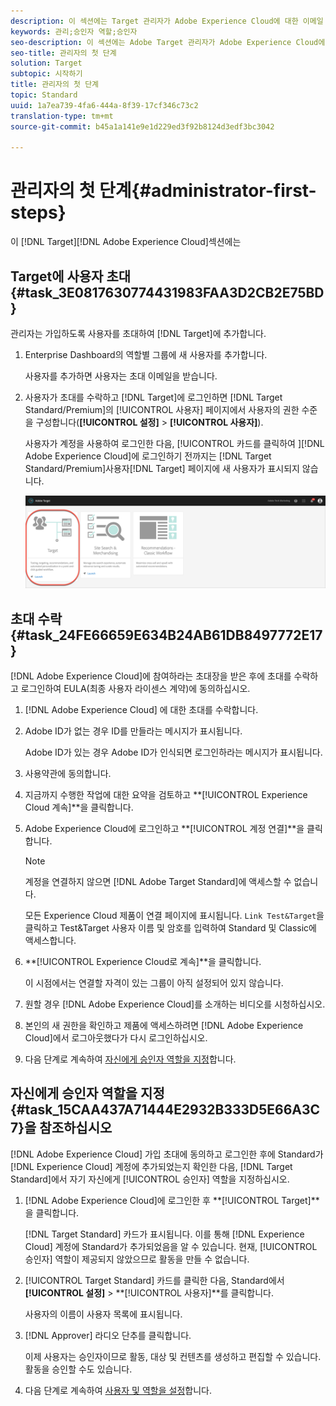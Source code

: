 ```yaml
---
description: 이 섹션에는 Target 관리자가 Adobe Experience Cloud에 대한 이메일 초대장을 받은 후 수행해야 하는 첫 번째 단계들이 포함되어 있습니다.
keywords: 관리;승인자 역할;승인자
seo-description: 이 섹션에는 Adobe Target 관리자가 Adobe Experience Cloud에 대한 이메일 초대장을 받은 후 수행해야 하는 첫 번째 단계가 포함되어 있습니다.
seo-title: 관리자의 첫 단계
solution: Target
subtopic: 시작하기
title: 관리자의 첫 단계
topic: Standard
uuid: 1a7ea739-4fa6-444a-8f39-17cf346c73c2
translation-type: tm+mt
source-git-commit: b45a1a141e9e1d229ed3f92b8124d3edf3bc3042

---
```



# 관리자의 첫 단계{#administrator-first-steps}

이 [!DNL Target][!DNL Adobe Experience Cloud]섹션에는

## Target에 사용자 초대 {#task_3E0817630774431983FAA3D2CB2E75BD}

관리자는 가입하도록 사용자를 초대하여 [!DNL Target]에 추가합니다.

1. Enterprise Dashboard의 역할별 그룹에 새 사용자를 추가합니다.

   사용자를 추가하면 사용자는 초대 이메일을 받습니다.

1. 사용자가 초대를 수락하고 [!DNL Target]에 로그인하면 [!DNL Target Standard/Premium]의 [!UICONTROL 사용자] 페이지에서 사용자의 권한 수준을 구성합니다(**[!UICONTROL 설정]** &gt; **[!UICONTROL 사용자]**).

   사용자가 계정을 사용하여 로그인한 다음, [!UICONTROL  카드를 클릭하여 ][!DNL Adobe Experience Cloud]에 로그인하기 전까지는 [!DNL Target Standard/Premium]사용자[!DNL Target] 페이지에 새 사용자가 표시되지 않습니다.

   ![대상 카드](/help/administrating-target/assets/target_card_new.png)

## 초대 수락 {#task_24FE66659E634B24AB61DB8497772E17}

[!DNL Adobe Experience Cloud]에 참여하라는 초대장을 받은 후에 초대를 수락하고 로그인하여 EULA(최종 사용자 라이센스 계약)에 동의하십시오.

1. [!DNL Adobe Experience Cloud] 에 대한 초대를 수락합니다.
1. Adobe ID가 없는 경우 ID를 만들라는 메시지가 표시됩니다.

   Adobe ID가 있는 경우 Adobe ID가 인식되면 로그인하라는 메시지가 표시됩니다.
1. 사용약관에 동의합니다.
1. 지금까지 수행한 작업에 대한 요약을 검토하고 **[!UICONTROL Experience Cloud 계속]**을 클릭합니다.
1. Adobe Experience Cloud에 로그인하고 **[!UICONTROL 계정 연결]**을 클릭합니다.

   >[!NOTE]
   >
   >계정을 연결하지 않으면 [!DNL Adobe Target Standard]에 액세스할 수 없습니다.

   모든 Experience Cloud 제품이 연결 페이지에 표시됩니다. `Link Test&Target`을 클릭하고 Test&amp;Target 사용자 이름 및 암호를 입력하여 Standard 및 Classic에 액세스합니다.
1. **[!UICONTROL Experience Cloud로 계속]**을 클릭합니다.

   이 시점에서는 연결할 자격이 있는 그룹이 아직 설정되어 있지 않습니다.
1. 원할 경우 [!DNL Adobe Experience Cloud]를 소개하는 비디오를 시청하십시오.
1. 본인의 새 권한을 확인하고 제품에 액세스하려면 [!DNL Adobe Experience Cloud]에서 로그아웃했다가 다시 로그인하십시오.
1. 다음 단계로 계속하여 [자신에게 승인자 역할을 지정](../administrating-target/start-target.md#task_15CAA437A71444E2932B333D5E66A3C7)합니다.

## 자신에게 승인자 역할을 지정{#task_15CAA437A71444E2932B333D5E66A3C7}을 참조하십시오 

[!DNL Adobe Experience Cloud] 가입 초대에 동의하고 로그인한 후에 Standard가 [!DNL Experience Cloud] 계정에 추가되었는지 확인한 다음, [!DNL Target Standard]에서 자기 자신에게 [!UICONTROL 승인자] 역할을 지정하십시오.

1. [!DNL Adobe Experience Cloud]에 로그인한 후 **[!UICONTROL Target]**을 클릭합니다.

   [!DNL Target Standard] 카드가 표시됩니다. 이를 통해 [!DNL Experience Cloud] 계정에 Standard가 추가되었음을 알 수 있습니다. 현재, [!UICONTROL 승인자] 역할이 제공되지 않았으므로 활동을 만들 수 없습니다.
1. [!UICONTROL Target Standard] 카드를 클릭한 다음, Standard에서 **[!UICONTROL 설정]** &gt; **[!UICONTROL 사용자]**를 클릭합니다.

   사용자의 이름이 사용자 목록에 표시됩니다.
1. [!DNL Approver] 라디오 단추를 클릭합니다.

   이제 사용자는 승인자이므로 활동, 대상 및 컨텐츠를 생성하고 편집할 수 있습니다. 활동을 승인할 수도 있습니다.
1. 다음 단계로 계속하여 [사용자 및 역할을 설정](../administrating-target/c-user-management/c-user-management/user-management.md#concept_501166A5F8FB4964A3AAA15D6095C6BE)합니다.
